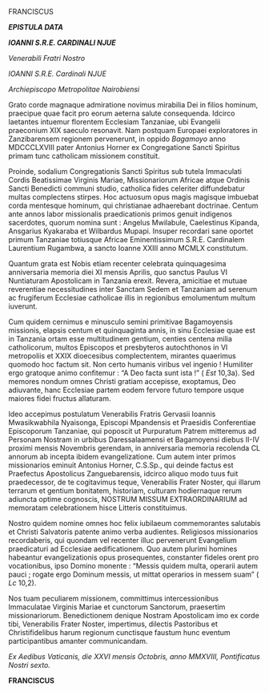 FRANCISCUS

***EPISTULA DATA***

***IOANNI S.R.E. CARDINALI NJUE***

*Venerabili Fratri Nostro*

*IOANNI S.R.E. Cardinali NJUE*

*Archiepiscopo Metropolitae Nairobiensi*

Grato corde magnaque admiratione novimus mirabilia Dei in filios hominum, praecipue quae facit pro eorum aeterna salute consequenda. Idcirco laetantes intuemur florentem Ecclesiam Tanzaniae, ubi Evangelii praeconium XIX saeculo resonavit. Nam postquam Europaei exploratores in Zanzibarensem regionem pervenerunt, in oppido *Bagamoyo* anno MDCCCLXVIII pater Antonius Horner ex Congregatione Sancti Spiritus primam tunc catholicam missionem constituit.

Proinde, sodalium Congregationis Sancti Spiritus sub tutela Immaculati Cordis Beatissimae Virginis Mariae, Missionariorum Africae atque Ordinis Sancti Benedicti communi studio, catholica fides celeriter diffundebatur multas complectens stirpes. Hoc actuosum opus magis magisque imbuebat corda mentesque hominum, qui christianae adhaerebant doctrinae. Centum ante annos labor missionalis praedicationis primos genuit indigenos sacerdotes, quorum nomina sunt : Angelus Mwilabule, Caelestinus Kipanda, Ansgarius Kyakaraba et Wilbardus Mupapi. Insuper recordari sane oportet primum Tanzaniae totiusque Africae Eminentissimum S.R.E. Cardinalem Laurentium Rugambwa, a sancto Ioanne XXIII anno MCMLX constitutum.

Quantum grata est Nobis etiam recenter celebrata quinquagesima anniversaria memoria diei XI mensis Aprilis, quo sanctus Paulus VI Nuntiaturam Apostolicam in Tanzania erexit. Revera, amicitiae et mutuae reverentiae necessitudines inter Sanctam Sedem et Tanzaniam ad serenum ac frugiferum Ecclesiae catholicae illis in regionibus emolumentum multum iuverunt.

Cum quidem cernimus e minusculo semini primitivae Bagamoyensis missionis, elapsis centum et quinquaginta annis, in sinu Ecclesiae quae est in Tanzania ortam esse multitudinem gentium, centies centena milia catholicorum, multos Episcopos et presbyteros autochthonos in VI metropoliis et XXIX dioecesibus complectentem, mirantes quaerimus quomodo hoc factum sit. Non certo humanis viribus vel ingenio ! Humiliter ergo gratoque animo confitemur : “A Deo facta sunt ista !” ( *Est* 10,3a). Sed memores nondum omnes Christi gratiam accepisse, exoptamus, Deo adiuvante, hanc Ecclesiae partem eodem fervore futuro tempore usque maiores fidei fructus allaturam.

Ideo accepimus postulatum Venerabilis Fratris Gervasii Ioannis Mwasikwabhila Nyaisonga, Episcopi Mpandensis et Praesidis Conferentiae Episcoporum Tanzaniae, qui poposcit ut Purpuratum Patrem mitteremus ad Personam Nostram in urbibus Daressalaamensi et Bagamoyensi diebus II-IV proximi mensis Novembris gerendam, in anniversaria memoria recolenda CL annorum ab incepta ibidem evangelizatione. Cum autem inter primos missionarios eminuit Antonius Horner, C.S.Sp., qui deinde factus est Praefectus Apostolicus Zanguebarensis, idcirco aliquo modo tuus fuit praedecessor, de te cogitavimus teque, Venerabilis Frater Noster, qui illarum terrarum et gentium bonitatem, historiam, culturam hodiernaque rerum adiuncta optime cognoscis, NOSTRUM MISSUM EXTRAORDINARIUM ad memoratam celebrationem hisce Litteris constituimus.

Nostro quidem nomine omnes hoc felix iubilaeum commemorantes salutabis et Christi Salvatoris patente animo verba audientes. Religiosos missionarios recordaberis, qui quondam vel recenter illuc pervenerunt Evangelium praedicaturi ad Ecclesiae aedificationem. Quo autem plurimi homines habeantur evangelizationis opus prosequentes, constanter fideles orent pro vocationibus, ipso Domino monente : “Messis quidem multa, operarii autem pauci ; rogate ergo Dominum messis, ut mittat operarios in messem suam” ( *Lc* 10,2).

Nos tuam peculiarem missionem, committimus intercessionibus Immaculatae Virginis Mariae et cunctorum Sanctorum, praesertim missionariorum. Benedictionem denique Nostram Apostolicam imo ex corde tibi, Venerabilis Frater Noster, impertimus, dilectis Pastoribus et Christifidelibus harum regionum cunctisque faustum hunc eventum participantibus amanter communicandam.

*Ex Aedibus Vaticanis, die XXVI mensis Octobris, anno MMXVIII, Pontificatus Nostri sexto.*

**FRANCISCUS**